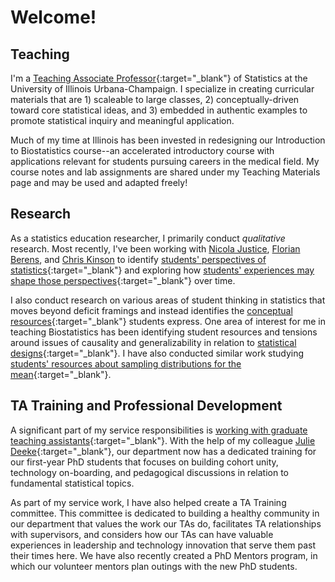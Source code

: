 # Welcome!

## Teaching

I'm a [Teaching Associate Professor](https://stat.illinois.edu/directory/profile/kfindley){:target="_blank"} of Statistics at the University of Illinois Urbana-Champaign. I specialize in creating curricular materials that are 1) scaleable to large classes, 2) conceptually-driven toward core statistical ideas, and 3) embedded in authentic examples to promote statistical inquiry and meaningful application.

Much of my time at Illinois has been invested in redesigning our Introduction to Biostatistics course--an accelerated introductory course with applications relevant for students pursuing careers in the medical field. My course notes and lab assignments are shared under my Teaching Materials page and may be used and adapted freely!

## Research

As a statistics education researcher, I primarily conduct _qualitative_ research. Most recently, I've been working with [Nicola Justice](https://sites.google.com/plu.edu/njustice/home), [Florian Berens](https://www.researchgate.net/profile/Florian-Berens), and [Chris Kinson](https://chriskinson.com/) to identify [students' perspectives of statistics](https://www.researchgate.net/publication/339712352_Assessing_the_Disciplinary_Perspectives_of_Introductory_Statistics_Students){:target="_blank"} and exploring how [students' experiences may shape those perspectives](https://www.researchgate.net/publication/363582272_Lois_Lane_Superman_and_Iron_Man_How_perspectives_of_statistics_relate_to_students'_identities_and_career_pursuits){:target="_blank"} over time.

I also conduct research on various areas of student thinking in statistics that moves beyond deficit framings and instead identifies the [conceptual resources](https://www.tandfonline.com/doi/abs/10.1207/s15327809jls0502_1){:target="_blank"} students express. One area of interest for me in teaching Biostatistics has been identifying student resources and tensions around issues of causality and generalizability in relation to [statistical designs](https://www.causeweb.org/cause/uscots/uscots21/th-11-understanding-students-thoughts-about-experimental-design){:target="_blank"}. I have also conducted similar work studying [students' resources about sampling distributions for the mean](https://iase-web.org/documents/SERJ/SERJ18(1)_Findley.pdf?1558844313){:target="_blank"}.

## TA Training and Professional Development

A significant part of my service responsibilities is [working with graduate teaching assistants](https://stat.illinois.edu/news/2023-08-08/building-stronger-connections-new-mentorship-program-and-training-initiatives){:target="_blank"}. With the help of my colleague [Julie Deeke](https://stat.illinois.edu/directory/profile/jdeeke){:target="_blank"}, our department now has a dedicated training for our first-year PhD students that focuses on building cohort unity, technology on-boarding, and pedagogical discussions in relation to fundamental statistical topics. 

As part of my service work, I have also helped create a TA Training committee. This committee is dedicated to building a healthy community in our department that values the work our TAs do, facilitates TA relationships with supervisors, and considers how our TAs can have valuable experiences in leadership and technology innovation that serve them past their times here. We have also recently created a PhD Mentors program, in which our volunteer mentors plan outings with the new PhD students.
